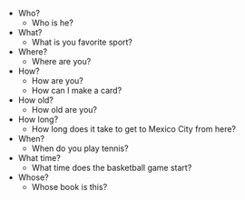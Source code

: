- Who?
	- Who is he?
- What?
	- What is you favorite sport?
- Where?
	- Where are you?
- How?
	- How are you?
	- How can I make a card?
- How old?
	- How old are you?
- How long?
	- How long does it take to get to Mexico City from here?
- When?
	- When do you play tennis?
- What time?
	- What time does the basketball game start?
- Whose?
	- Whose book is this?